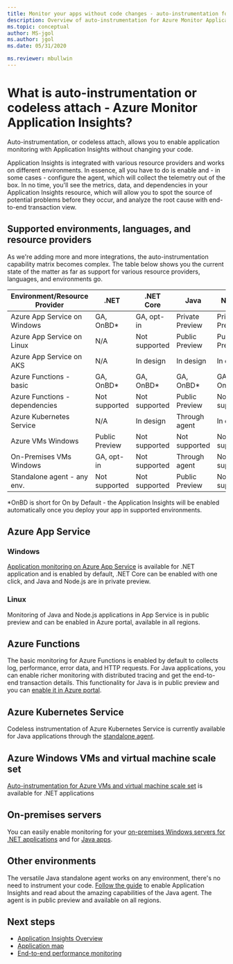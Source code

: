 ```yaml
---
title: Monitor your apps without code changes - auto-instrumentation for Azure Monitor Application Insights | Microsoft Docs
description: Overview of auto-instrumentation for Azure Monitor Application Insights - codeless application performance management
ms.topic: conceptual
author: MS-jgol
ms.author: jgol
ms.date: 05/31/2020

ms.reviewer: mbullwin
---
```


# What is auto-instrumentation or codeless attach - Azure Monitor Application Insights?

Auto-instrumentation, or codeless attach, allows you to enable application monitoring with Application Insights without changing your code.  

Application Insights is integrated with various resource providers and works on different environments. In essence, all you have to do is enable and - in some cases - configure the agent, which will collect the telemetry out of the box. In no time, you'll see the metrics, data, and dependencies in your Application Insights resource, which will allow you to spot the source of potential problems before they occur, and analyze the root cause with end-to-end transaction view.

## Supported environments, languages, and resource providers

As we're adding more and more integrations, the auto-instrumentation capability matrix becomes complex. The table below shows you the current state of the matter as far as support for various resource providers, languages, and environments go.

|Environment/Resource Provider | .NET            | .NET Core       | Java            | Node.js         |
|------------------------------|-----------------|-----------------|-----------------|-----------------|
|Azure App Service on Windows  | GA, OnBD*       | GA, opt-in      | Private Preview | Private Preview |
|Azure App Service on Linux    | N/A             | Not supported   | Public Preview  | Public Preview  |
|Azure App Service on AKS      | N/A             | In design       | In design       | In design       |
|Azure Functions - basic       | GA, OnBD*       | GA, OnBD*       | GA, OnBD*       | GA, OnBD*       |
|Azure Functions - dependencies| Not supported   | Not supported   | Public Preview  | Not supported   |
|Azure Kubernetes Service      | N/A             | In design       | Through agent   | In design       |
|Azure VMs Windows             | Public Preview  | Not supported   | Not supported   | Not supported   |
|On-Premises VMs Windows       | GA, opt-in      | Not supported   | Through agent   | Not supported   |
|Standalone agent - any env.   | Not supported   | Not supported   | Public Preview  | Not supported   |

*OnBD is short for On by Default - the Application Insights will be enabled automatically once you deploy your app in supported environments. 

## Azure App Service

### Windows

[Application monitoring on Azure App Service](./azure-web-apps.md?tabs=net) is available for .NET application and is enabled by default, .NET Core can be enabled with one click, and Java and Node.js are in private preview.

### Linux 

Monitoring of Java and Node.js applications in App Service is in public preview and can be enabled in Azure portal, available in all regions.

## Azure Functions

The basic monitoring for Azure Functions is enabled by default to collects log, performance, error data, and HTTP requests. For Java applications, you can enable richer monitoring with distributed tracing and get the end-to-end transaction details. This functionality for Java is in public preview and you can [enable it in Azure portal](./monitor-functions.md).

## Azure Kubernetes Service

Codeless instrumentation of Azure Kubernetes Service is currently available for Java applications through the [standalone agent](./java-in-process-agent.md). 

## Azure Windows VMs and virtual machine scale set

[Auto-instrumentation for Azure VMs and virtual machine scale set](./azure-vm-vmss-apps.md) is available for .NET applications 

## On-premises servers
You can easily enable monitoring for your [on-premises Windows servers for .NET applications](./status-monitor-v2-overview.md) and for [Java apps](./java-in-process-agent.md).

## Other environments
The versatile Java standalone agent works on any environment, there's no need to instrument your code. [Follow the guide](./java-in-process-agent.md) to enable Application Insights and read about the amazing capabilities of the Java agent. The agent is in public preview and available on all regions. 

## Next steps

* [Application Insights Overview](./app-insights-overview.md)
* [Application map](./../../azure-monitor/app/app-map.md)
* [End-to-end performance monitoring](./../../azure-monitor/learn/tutorial-performance.md)
